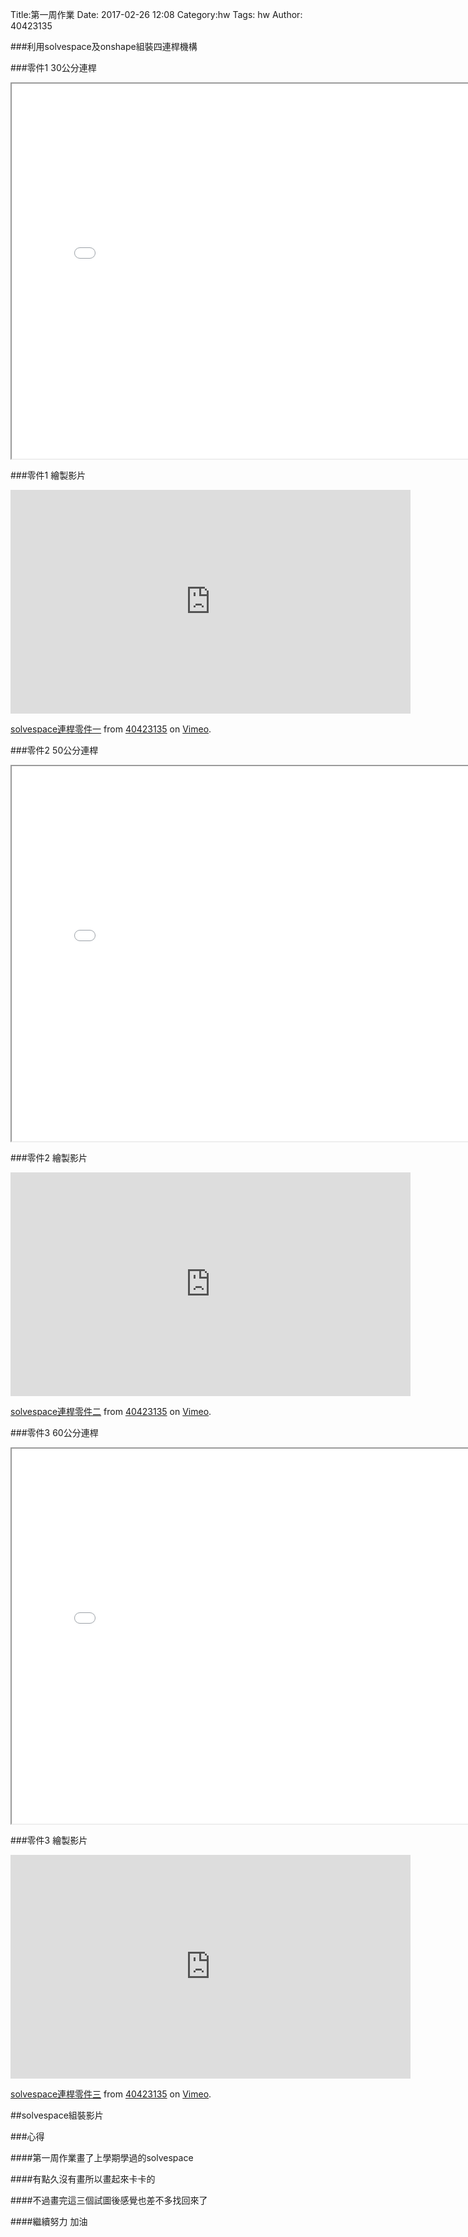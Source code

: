 Title:第一周作業
Date: 2017-02-26 12:08
Category:hw
Tags: hw
Author: 40423135



<!-- PELICAN_END_SUMMARY -->

###利用solvespace及onshape組裝四連桿機構

###零件1 30公分連桿
<iframe src="./../data/hw2/30cm.html" width="800" height="600"></iframe>

###零件1 繪製影片
<iframe src="https://player.vimeo.com/video/212723148" width="640" height="358" frameborder="0" webkitallowfullscreen mozallowfullscreen allowfullscreen></iframe>
<p><a href="https://vimeo.com/212723148">solvespace連桿零件一</a> from <a href="https://vimeo.com/user44207133">40423135</a> on <a href="https://vimeo.com">Vimeo</a>.</p>

###零件2 50公分連桿
<iframe src="./../data/hw2/50cm.html" width="800" height="600"></iframe>

###零件2 繪製影片
<iframe src="https://player.vimeo.com/video/212723209" width="640" height="358" frameborder="0" webkitallowfullscreen mozallowfullscreen allowfullscreen></iframe>
<p><a href="https://vimeo.com/212723209">solvespace連桿零件二</a> from <a href="https://vimeo.com/user44207133">40423135</a> on <a href="https://vimeo.com">Vimeo</a>.</p>


###零件3 60公分連桿
<iframe src="./../data/hw2/60cm.html" width="800" height="600"></iframe>

###零件3  繪製影片
<iframe src="https://player.vimeo.com/video/212723273" width="640" height="358" frameborder="0" webkitallowfullscreen mozallowfullscreen allowfullscreen></iframe>
<p><a href="https://vimeo.com/212723273">solvespace連桿零件三</a> from <a href="https://vimeo.com/user44207133">40423135</a> on <a href="https://vimeo.com">Vimeo</a>.</p>



##solvespace組裝影片


###心得

####第一周作業畫了上學期學過的solvespace

####有點久沒有畫所以畫起來卡卡的

####不過畫完這三個試圖後感覺也差不多找回來了

####繼續努力  加油




